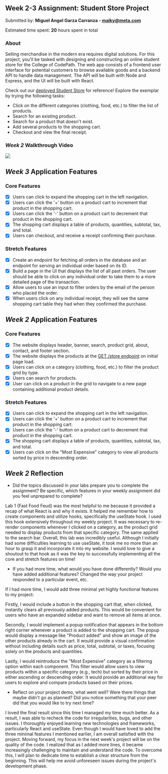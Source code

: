 ## Week 2-3 Assignment: Student Store Project

Submitted by: **Miguel Angel Garza Carranza - maiky@meta.com**

Estimated time spent: **20** hours spent in total

### About

Selling merchandise in the modern era requires digital solutions. For this project, you'll be tasked with designing and constructing an online student store for the College of CodePath. The web app consists of a frontend user interface for potential customers to browse available goods and a backend API to handle data management. The API will be built with Node and Express, and the UI will be built with React.

Check out our [deployed Student Store](https://codepath-student-store-demo.surge.sh/) for reference! Explore the exemplar by trying the following tasks:

- Click on the different categories (clothing, food, etc.) to filter the list of products.
- Search for an existing product.
- Search for a product that doesn't exist.
- Add several products to the shopping cart.
- Checkout and view the final receipt.

### *Week 2* Walkthrough Video

<a href="https://www.loom.com/share/e374760a3e7947b8b1cee607237dc360">
    <img style="max-width:300px;" src="https://cdn.loom.com/sessions/thumbnails/e374760a3e7947b8b1cee607237dc360-with-play.gif">
</a>

## *Week 3* Application Features

### Core Features

- [x] Users can click to expand the shopping cart in the left navigation.
- [x] Users can click the '+' button on a product cart to increment that product in the shopping cart.
- [x] Users can click the '-' button on a product cart to decrement that product in the shopping cart.
- [x] The shopping cart displays a table of products, quantities, subtotal, tax, and total.
- [x] Users can checkout, and receive a receipt confirming their purchase.

### Stretch Features

- [x] Create an endpoint for fetching all orders in the database and an endpoint for serving an individual order based on its ID.
- [x] Build a page in the UI that displays the list of all past orders. The user should be able to click on any individual order to take them to a more detailed page of the transaction.
- [x] Allow users to use an input to filter orders by the email of the person who placed the order.
- [x] When users click on any individual receipt, they will see the same shopping cart table they had when they confirmed the purchase.

## *Week 2* Application Features

### Core Features

- [x] The website displays header, banner, search, product grid, about, contact, and footer section.
- [x] The website displays the products at the [GET /store endpoint](https://codepath-store-api.herokuapp.com/store) on initial page load.
- [x] Users can click on a category (clothing, food, etc.) to filter the product grid by type.
- [x] Users can search for products.
- [x] User can click on a product in the grid to navigate to a new page containing additional product details.

### Stretch Features

- [x] Users can click to expand the shopping cart in the left navigation.
- [x] Users can click the '+' button on a product cart to increment that product in the shopping cart.
- [x] Users can click the '-' button on a product cart to decrement that product in the shopping cart.
- [x] The shopping cart displays a table of products, quantities, subtotal, tax, and total.
- [x] Users can click on the "Most Expensive" category to view all products sorted by price in descending order.

## *Week 2* Reflection

- Did the topics discussed in your labs prepare you to complete the assignment? Be specific, which features in your weekly assignment did you feel unprepared to complete?

Lab 1 (Fast Food Feud) was the most helpful to me because it provided a recap of what React is and why it exists. It helped me remember how to create components and utilize hooks, specifically the useState hook. I used this hook extensively throughout my weekly project. It was necessary to re-render components whenever I clicked on a category, as the product grid needed to display products from that specific category. The same applied to the search bar. Overall, this lab was incredibly useful. Although I initially had some difficulties learning to use useState, it took me no more than an hour to grasp it and incorporate it into my website. I would love to give a shoutout to that hook as it was the key to successfully implementing all the core and stretch features on time!

- If you had more time, what would you have done differently? Would you have added additional features? Changed the way your project responded to a particular event, etc.
  
If I had more time, I would add three minimal yet highly functional features to my project:

Firstly, I would include a button in the shopping cart that, when clicked, instantly clears all previously added products. This would be convenient for users who have an expanded sidebar and want to remove all items at once.

Secondly, I would implement a popup notification that appears in the bottom right corner whenever a product is added to the shopping cart. The popup would display a message like "Product added" and show an image of the other products already in the cart. It would provide a visual confirmation without including details such as price, total, subtotal, or taxes, focusing solely on the products and quantities.

Lastly, I would reintroduce the "Most Expensive" category as a filtering option within each component. This filter would allow users to view products within a specific category (e.g., tech) but sorted by their price in either ascending or descending order. It would provide an additional way for users to explore and compare products based on their prices.

- Reflect on your project demo, what went well? Were there things that maybe didn't go as planned? Did you notice something that your peer did that you would like to try next time?

I loved the final result since this time I managed my time much better. As a result, I was able to recheck the code for irregularities, bugs, and other issues. I thoroughly enjoyed learning new technologies and frameworks, particularly React and useState. Even though I would have loved to add the three minimal features I mentioned earlier, I am overall satisfied with the project. Moving forward, my focus in the next week's project will be on the quality of the code. I realized that as I added more lines, it became increasingly challenging to maintain and understand the code. To overcome this, I will plan to dedicate time to establish a clear structure from the beginning. This will help me avoid unforeseen issues during the project's development phase.